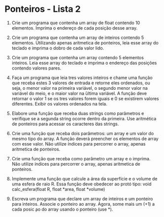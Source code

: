 # Ponteiros - Lista 2 

1. Crie um programa que contenha um array de float contendo 10 elementos. Imprima o endereço de cada posição desse array.

2. Crie um programa que contenha um array de inteiros contendo 5 elementos. Utilizando apenas aritmetica de ponteiros, leia esse array do teclado e imprima o dobro de cada valor lido.

3. Crie um programa que contenha um array contendo 5 elementos inteiros. Leia esse array do teclado e imprima o endereço das posições contendo valores pares.

4. Faça um programa que leia tres valores inteiros e chame uma função que receba estes 3  valores de entrada e retorne eles ordenados, ou seja, o menor valor na primeira variável, o segundo menor valor na variável do meio, e o maior valor na  ́última variável. A função deve retornar o valor 1 se os tres valores forem iguais e 0 se existirem valores diferentes. Exibir os valores ordenados na tela.

5. Elabore uma função que receba duas strings como parâmetros e verifique se a segunda string ocorre dentro da primeira. Use aritmética de ponteiros para acessar os caracteres  ́das strings.

6. Crie uma função que receba dois parâmetros: um array e um valor do mesmo tipo do array. A função deverá preencher os elementos de array com esse valor. Não utilize  índices para percorrer o array, apenas aritmetica de ponteiros.

7. Crie uma função que receba como parâmetro um array e o imprima. Não utilize  índices para percorrer o array, apenas aritmetica de ponteiros.

8. Implemente uma função que calcule a  área da superfície e o volume de uma esfera de raio R. Essa função deve obedecer ao protó tipo:    void calc_esfera(float R, float *area, float *volume)

9. Escreva um programa que declare um array de inteiros e um ponteiro para inteiros. Associe o ponteiro ao array.  Agora, some mais um (+1) a cada posic ̧ao do array usando o ponteiro (use *).
